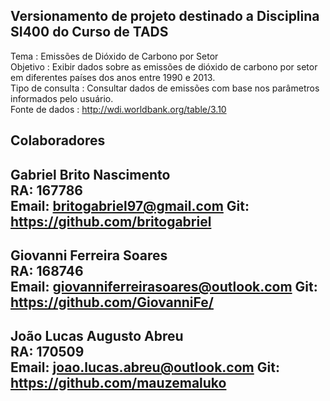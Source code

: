 Versionamento de projeto destinado a Disciplina SI400 do Curso de TADS
--

Tema : Emissões de Dióxido de Carbono por Setor <br/>
Objetivo : Exibir dados sobre as emissões de dióxido de carbono por setor em diferentes países dos anos entre 1990 e 2013. <br/>
Tipo de consulta : Consultar dados de emissões com base nos parâmetros informados pelo usuário. <br/>
Fonte de dados : http://wdi.worldbank.org/table/3.10 <br/>

Colaboradores
--
Gabriel Brito Nascimento	
RA: 167786	
Email: britogabriel97@gmail.com 
Git: https://github.com/britogabriel
--
Giovanni Ferreira Soares	
RA: 168746 	
Email: giovanniferreirasoares@outlook.com 
Git: https://github.com/GiovanniFe/
--
João Lucas Augusto Abreu 	
RA: 170509	
Email: joao.lucas.abreu@outlook.com 
Git: https://github.com/mauzemaluko
--
